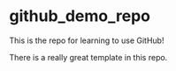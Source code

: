 # github_demo_repo
This is the repo for learning to use GitHub!

There is a really great template in this repo.
